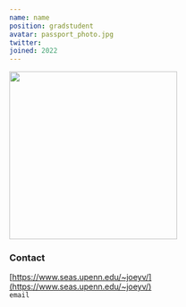```yaml
---
name: name
position: gradstudent
avatar: passport_photo.jpg
twitter: 
joined: 2022
---
```


<img width="300" src="{{site.baseurl}}/images/people/{{page.avatar}}" data-action="zoom">

### Contact

[https://www.seas.upenn.edu/~joeyv/](https://www.seas.upenn.edu/~joeyv/)<br>
<i class="fa fa-envelope-o"></i>  `email`<br>

